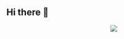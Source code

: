 ## Hi there 👋
<div align="center">
  <img src="https://github-readme-stats.vercel.app/api?username=Chen-speculation&show_icons=true&theme=transparent" /> 
</div>

<!--
**Chen-speculation/Chen-speculation** is a ✨ _special_ ✨ repository because its `README.md` (this file) appears on your GitHub profile.


Here are some ideas to get you started:

- 🔭 I’m currently working on Apecloud
- 🌱 I’m currently learning CloudNative and anything about it
- 💬 Ask me about Kubeblocks or Kubenertes
- 📫 How to reach me: my email chenspeculation@foxmail.com
-->
